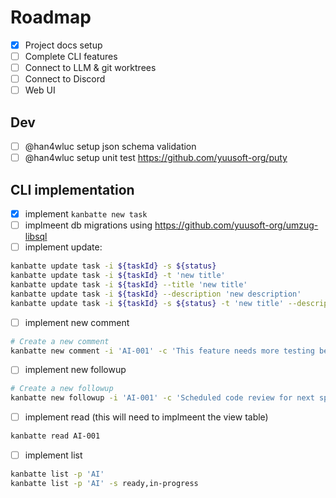 
# Roadmap

- [x] Project docs setup
- [ ] Complete CLI features
- [ ] Connect to LLM & git worktrees
- [ ] Connect to Discord
- [ ] Web UI

## Dev

- [ ] @han4wluc setup json schema validation
- [ ] @han4wluc setup unit test https://github.com/yuusoft-org/puty

## CLI implementation

- [x] implement `kanbatte new task`
- [ ] implmeent db migrations using https://github.com/yuusoft-org/umzug-libsql
- [ ] implement update:
```bash
kanbatte update task -i ${taskId} -s ${status}
kanbatte update task -i ${taskId} -t 'new title'
kanbatte update task -i ${taskId} --title 'new title'
kanbatte update task -i ${taskId} --description 'new description'
kanbatte update task -i ${taskId} -s ${status} -t 'new title' --description 'new description'
```
- [ ] implement new comment
```bash
# Create a new comment
kanbatte new comment -i 'AI-001' -c 'This feature needs more testing before deployment'
```
- [ ] implement new followup
```bash
# Create a new followup
kanbatte new followup -i 'AI-001' -c 'Scheduled code review for next sprint'
```
- [ ] implement read (this will need to implmeent the view table)
```bash
kanbatte read AI-001
```
- [ ] implement list
```bash
kanbatte list -p 'AI'
kanbatte list -p 'AI' -s ready,in-progress
```


